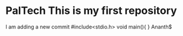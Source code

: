 # PalTech This is my first repository
I am adding a new commit
#include<stdio.h>
void main(){
}
Ananth$
